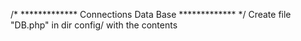 /* ************* Connections Data Base ************* */
Create file "DB.php" in dir config/ with the contents

<?php
$host = "localhost"; // Host
$dbuser = "postgres"; //Data Base User
$dbpass = "123456"; //Data Base Password
$dbname = "test"; //Data Base Name

/* ************* Table for data base ************* */

CREATE TABLE blog
(
  id serial NOT NULL,
  title text NOT NULL,
  text text NOT NULL,
  "time" integer NOT NULL,
  views integer DEFAULT 0,
  author character(200)
)
WITH (
  OIDS=FALSE
);
ALTER TABLE blog
  OWNER TO postgres;

CREATE TABLE blog_comments
(
    id serial NOT NULL,
    name character(255) NOT NULL,
    message text NOT NULL,
    id_blog integer,
    "time" integer
)
  WITH (
    OIDS=FALSE
  );
  ALTER TABLE blog_comments
    OWNER TO postgres;

CREATE TABLE contacts
(
  id serial NOT NULL,
  name character(255) NOT NULL,
  email character(255) NOT NULL,
  site character(255) NOT NULL,
  message text NOT NULL,
  "time" integer
)
WITH (
  OIDS=FALSE
);
ALTER TABLE contacts
  OWNER TO postgres;

CREATE TABLE news
(
  id serial NOT NULL,
  title text NOT NULL,
  text text NOT NULL,
  "time" integer NOT NULL,
  views integer DEFAULT 0,
  CONSTRAINT news_pkey PRIMARY KEY (id)
)
WITH (
  OIDS=FALSE
);
ALTER TABLE news
  OWNER TO postgres;


